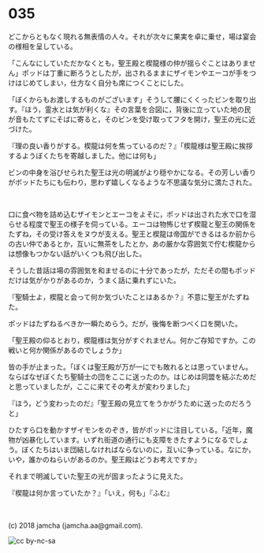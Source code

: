 

# 035

どこからともなく現れる無表情の人々。それが次々に果実を卓に乗せ，場は宴会の様相を呈している。  

「こんなにしていただかなくとも，聖王殿と楔龍様の仲が揺らぐことはありません」ポッドは丁重に断ろうとしたが，出されるままにザイモンやエーコが手をつけはじめてしまい，仕方なく自分も席につくことにした。  

「ぼくからもお渡しするものがございます」そうして腰にくくったビンを取り出す。『ほう，霊水とは気が利くな』その言葉を合図に，背後に立っていた地の民が音もたてずにそばに寄ると，そのビンを受け取ってフタを開け，聖王の光に近づけた。  

『理の良い香りがする。楔龍は何を焦っているのだ？』「楔龍様は聖王殿に挨拶するようぼくたちを寄越しました。他には何も」  

ビンの中身を浴びせられた聖王は光の明滅がより穏やかになる。その芳しい香りがポッドたちにも伝わり，思わず嬉しくなるような不思議な気分に満たされた。  

<br>  

口に食べ物を詰め込むザイモンとエーコをよそに，ポッドは出された水で口を湿らせる程度で聖王の様子を伺っている。エーコは物怖じせず楔龍と聖王の関係をたずね，その受け答えをヌウが支える。聖王と楔龍は帝国ができるはるか前からの古い仲であるとか，互いに無茶をしたとか，あの厳かな雰囲気で佇む楔龍からは想像もつかない話がいくつも飛び出した。  

そうした昔話は場の雰囲気を和ませるのに十分であったが，ただその間もポッドだけは気がかりがあるのか，うまく話に乗れずにいた。  

『聖騎士よ，楔龍と会って何か気づいたことはあるか？』不意に聖王がたずねた。  

ポッドはたずねるべきか一瞬ためらう。だが，後悔を断つべく口を開いた。  

「聖王殿の仰るとおり，楔龍様は気分がすぐれません。何かご存知ですか。この戦いと何か関係があるのでしょうか」  

皆の手が止まった。「ぼくは聖王殿が万が一にでも敗れるとは思っていません。ならばなぜぼくたち聖騎士の団をここに送ったのか。はじめは同盟を結ぶためだと思っていましたが，ここに来てその考えが変わりました」  

『ほう，どう変わったのだ』「聖王殿の見立てをうかがうために送ったのだろうと」  

ひたすら口を動かすザイモンをのぞき，皆がポッドに注目している。「近年，魔物が凶暴化しています。いずれ街道の通行にも支障をきたすようになるでしょう。ぼくたちはいま団結しなければならないのに，互いに争っている。なにか，いや，誰かのねらいがあるのか。聖王殿はどうお考えですか」  

それまで明滅していた聖王の光が固まったように見えた。  

『楔龍は何か言っていたか？』「いえ，何も」『ふむ』  

<br>  
<br>  
(c) 2018 jamcha (jamcha.aa@gmail.com).  

![cc by-nc-sa](http://i.creativecommons.org/l/by-nc-sa/4.0/88x31.png)  

